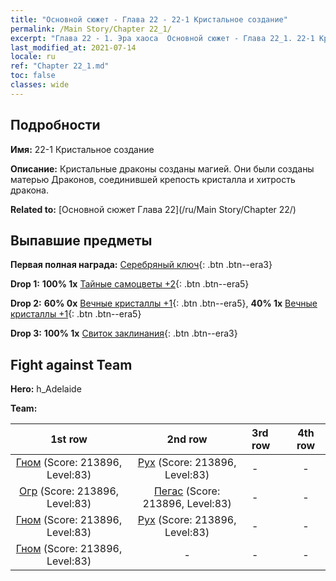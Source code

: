 ```yaml
---
title: "Основной сюжет - Глава 22 - 22-1 Кристальное создание"
permalink: /Main Story/Chapter 22_1/
excerpt: "Глава 22 - 1. Эра хаоса  Основной сюжет - Глава 22_1. 22-1 Кристальное создание"
last_modified_at: 2021-07-14
locale: ru
ref: "Chapter 22_1.md"
toc: false
classes: wide
---
```


## Подробности

 **Имя:** 22-1 Кристальное создание

 **Описание:** Кристальные драконы созданы магией. Они были созданы матерью Драконов, соединившей крепость кристалла и хитрость дракона.

 **Related to:** [Основной сюжет Глава 22](/ru/Main Story/Chapter 22/)

## Выпавшие предметы

 **Первая полная награда:** [Серебряный ключ](/ItemsRU/con_693/){: .btn .btn--era3}

 **Drop 1:** **100% 1x** [Тайные самоцветы +2](/ItemsRU/mat_79/){: .btn .btn--era5}

 **Drop 2:** **60% 0x** [Вечные кристаллы +1](/ItemsRU/mat_73/){: .btn .btn--era5}, **40% 1x** [Вечные кристаллы +1](/ItemsRU/mat_73/){: .btn .btn--era5}

 **Drop 3:** **100% 1x** [Свиток заклинания](/ItemsRU/con_694/){: .btn .btn--era3}


## Fight against Team
 **Hero:** h_Adelaide

 **Team:**


  | 1st row | 2nd row | 3rd row | 4th row |
  |:----:|:----:|:----|:----:|
  | [Гном](/ru/units/Dwarf/) (Score: 213896, Level:83)  | [Рух](/ru/units/Roc/) (Score: 213896, Level:83)  | - | - |
  | [Огр](/ru/units/Ogre/) (Score: 213896, Level:83)  | [Пегас](/ru/units/Pegasus/) (Score: 213896, Level:83)  | - | - |
  | [Гном](/ru/units/Dwarf/) (Score: 213896, Level:83)  | [Рух](/ru/units/Roc/) (Score: 213896, Level:83)  | - | - |
  | [Гном](/ru/units/Dwarf/) (Score: 213896, Level:83)  | - | - | - |


